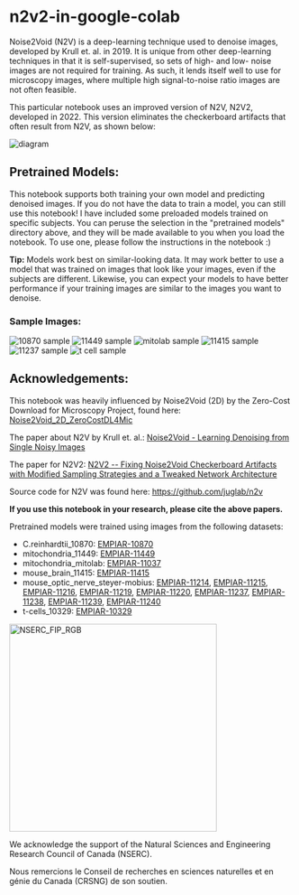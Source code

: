 
# n2v2-in-google-colab
Noise2Void (N2V) is a deep-learning technique used to denoise images, developed by Krull et. al. in 2019. It is unique from other deep-learning techniques in that it is self-supervised, so sets of high- and low- noise images are not required for training. As such, it lends itself well to use for microscopy images, where multiple high signal-to-noise ratio images are not often feasible.

This particular notebook uses an improved version of N2V, N2V2, developed in 2022. This version eliminates the checkerboard artifacts that often result from N2V, as shown below:

![diagram](https://github.com/gracefacetseng/n2v2-in-google-colab/assets/132942058/8f0d7623-b8ad-4565-b253-5919cc9e0e3c)

## Pretrained Models:

This notebook supports both training your own model and predicting denoised images. If you do not have the data to train a model, you can still use this notebook! I have included some preloaded models trained on specific subjects. You can peruse the selection in the "pretrained models" directory above, and they will be made available to you when you load the notebook. To use one, please follow the instructions in the notebook :) 

**Tip:** Models work best on similar-looking data. It may work better to use a model that was trained on images that look like your images, even if the subjects are different. Likewise, you can expect your models to have better performance if your training images are similar to the images you want to denoise.

### Sample Images:
![10870 sample](https://github.com/gracefacetseng/n2v2-in-google-colab/assets/132942058/c3975627-71a1-459e-adc1-17f78b5c3786)
![11449 sample](https://github.com/gracefacetseng/n2v2-in-google-colab/assets/132942058/127d1522-b13c-42dc-a46c-5665f2243483)
![mitolab sample](https://github.com/gracefacetseng/n2v2-in-google-colab/assets/132942058/dc64f69a-c95a-45b6-8477-9abda3207f75)
![11415 sample](https://github.com/gracefacetseng/n2v2-in-google-colab/assets/132942058/391f16a6-09ca-44a9-bf1d-608b2f91038f)
![11237 sample](https://github.com/gracefacetseng/n2v2-in-google-colab/assets/132942058/f5a0b78b-711c-450d-b5e3-cb8cbd0e349e)
![t cell sample](https://github.com/gracefacetseng/n2v2-in-google-colab/assets/132942058/be4f1d19-aaca-49f1-b841-afca1ca29337)

## Acknowledgements:
This notebook was heavily influenced by Noise2Void (2D) by the Zero-Cost Download for Microscopy Project, found here: [Noise2Void_2D_ZeroCostDL4Mic](https://colab.research.google.com/github/HenriquesLab/ZeroCostDL4Mic/blob/master/Colab_notebooks/Noise2Void_2D_ZeroCostDL4Mic.ipynb)

The paper about N2V by Krull et. al.: [Noise2Void - Learning Denoising from Single Noisy Images](https://arxiv.org/abs/1811.10980)

The paper for N2V2: [N2V2 -- Fixing Noise2Void Checkerboard Artifacts with Modified Sampling Strategies and a Tweaked Network Architecture](https://arxiv.org/abs/2211.08512)

Source code for N2V was found here: https://github.com/juglab/n2v

**If you use this notebook in your research, please cite the above papers.**

Pretrained models were trained using images from the following datasets:
 *  C.reinhardtii_10870: [EMPIAR-10870](https://www.ebi.ac.uk/empiar/EMPIAR-10870/)
 *  mitochondria_11449: [EMPIAR-11449](https://www.ebi.ac.uk/empiar/EMPIAR-11449/)
 *  mitochondria_mitolab: [EMPIAR-11037](https://www.ebi.ac.uk/empiar/EMPIAR-11037/)
 *  mouse_brain_11415: [EMPIAR-11415](https://www.ebi.ac.uk/empiar/EMPIAR-11415/)
 *  mouse_optic_nerve_steyer-mobius: [EMPIAR-11214](https://www.ebi.ac.uk/empiar/EMPIAR-112124/), [EMPIAR-11215](https://www.ebi.ac.uk/empiar/EMPIAR-11215/), [EMPIAR-11216](https://www.ebi.ac.uk/empiar/EMPIAR-11216/), [EMPIAR-11219](https://www.ebi.ac.uk/empiar/EMPIAR-11219/), [EMPIAR-11220](https://www.ebi.ac.uk/empiar/EMPIAR-11220/), [EMPIAR-11237](https://www.ebi.ac.uk/empiar/EMPIAR-11237/), [EMPIAR-11238](https://www.ebi.ac.uk/empiar/EMPIAR-11238/), [EMPIAR-11239](https://www.ebi.ac.uk/empiar/EMPIAR-11239/), [EMPIAR-11240](https://www.ebi.ac.uk/empiar/EMPIAR-11240/)
 *  t-cells_10329: [EMPIAR-10329](https://www.ebi.ac.uk/empiar/EMPIAR-10329/)

<img width="368" alt="NSERC_FIP_RGB" src="https://github.com/gracefacetseng/n2v2-in-google-colab/assets/132942058/748f0a73-55dd-4c28-9f5a-20fb03246775">

We acknowledge the support of the Natural Sciences and Engineering Research Council of Canada (NSERC).

Nous remercions le Conseil de recherches en sciences naturelles et en génie du Canada (CRSNG) de son soutien.
